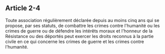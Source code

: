 Article 2-4
----
Toute association régulièrement déclarée depuis au moins cinq ans qui se
propose, par ses statuts, de combattre les crimes contre l'humanité ou les
crimes de guerre ou de défendre les intérêts moraux et l'honneur de la
Résistance ou des déportés peut exercer les droits reconnus à la partie civile
en ce qui concerne les crimes de guerre et les crimes contre l'humanité.
